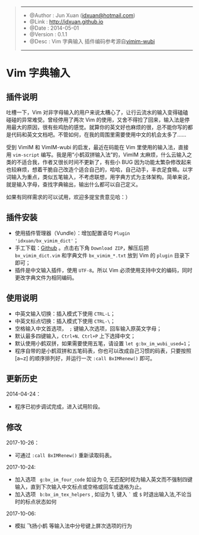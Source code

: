 >-----------------------------------------------------------------------
>
>* @Author  : Jun Xuan (idxuan@hotmail.com)
>* @Link    : http://idxuan.github.io
>* @Date    : 2014-05-01
>* @Version : 0.1.1
>* @Desc    : Vim 字典输入
>         插件编码参考源自[vimim-wubi](http://code.google.com/p/vimim-wubi)
>
>-----------------------------------------------------------------------

# Vim 字典输入

## 插件说明

吐槽一下，Vim 对非字母输入的用户来说太糟心了，让行云流水的输入变得磕磕碰碰的异常难受。曾经停用了两次 Vim 的使用，又舍不得捡了回来，输入法是停用最大的原因，很有些鸡肋的感觉。就算你的英文好也麻烦的很，总不能你写的都是代码和英文文档吧。不管如何，在我的周围里需要使用中文的机会太多了……

受到 VimIM 和 VimIM-wubi 的启发，最近在码能在 Vim 里使用的输入法，直接用 `vim-script` 编写。我是用“小鹤双拼输入法”的，VimIM 太麻烦，什么云输入之类的不适合我，作者又很长时间不更新了，有些小 BUG 因为功能太繁杂修改起来也较麻烦，想着干脆自己改造个适合自己的，哈哈，自己动手，丰衣足食嘛。以字词输入为重点，类似五笔输入，不考虑联想，用字典方式为主体架构。简单来说，就是输入字母，查找字典输出，输出什么都可以自己定义。

如果有同样需求的可以试用，欢迎多提宝贵意见哈：）

## 插件安装

* 使用插件管理器（Vundle）：增加配置语句 `Plugin 'idxuan/bx_vimim_dict'`；
* 手工下载：[Github](https://github.com/idxuan/bx_vimim_dict) 。点击右下角 `Download ZIP`，解压后把 `bx_vimim_dict.vim` 和字典文件 `bx_vimim_*.txt` 放到 Vim 的 `plugin` 目录下即可；
* 插件是中文输入插件，使用 `UTF-8`。所以 Vim 必须使用支持中文的编码，同时更改字典文件为相同编码。

## 使用说明

* 中英文输入切换：插入模式下使用 `CTRL-L`；
* 中英文标点切换：插入模式下使用 `CTRL-\`；
* 空格输入中文首选项，` ;` 键输入次选项，回车输入原英文字母；
* 默认最多四键输入，`Ctrl+N、Ctrl+P` 上下选择中文；
* 默认使用小鹤双拼，如果需要使用五笔，请设置 `let g:bx_im_wubi_used=1`；
* 程序自带的是小鹤双拼和五笔码表，你也可以改成自己习惯的码表，只要按照 [a~z] 的顺序排列好，并运行一次  `:call BxIMRenew()` 即可。
## 更新历史

2014-04-24：

* 程序已初步调试完成，进入试用阶段。

## 修改

2017-10-26：

* 可通过 `:call BxIMRenew()` 重新读取码表。

2017-10-24:

* 加入选项 ` g:bx_im_four_code` 如设为 0, 无匹配时视为输入英文而不强制四键输入，直到下次输入中文标点或空格或回车或退格为止。
* 加入选项 ` b:bx_im_tex_helpers` , 如设为 1, 键入 `` ` ``  或 `$` 时退出输入法,不论当时的标点状态如何


2017-10-06:

* 模拟 飞扬小鹤 等输入法中分号键上屏次选项的行为
